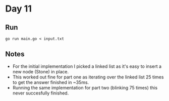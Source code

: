 # Day 11

## Run

```console
go run main.go < input.txt
```

## Notes

- For the initial implementation I picked a linked list as it's easy to insert a new node (Stone) in place.
- This worked out fine for part one as iterating over the linked list 25 times to get the answer finished in ~35ms.
- Running the same implementation for part two (blinking 75 times) this never succesfully finished.
